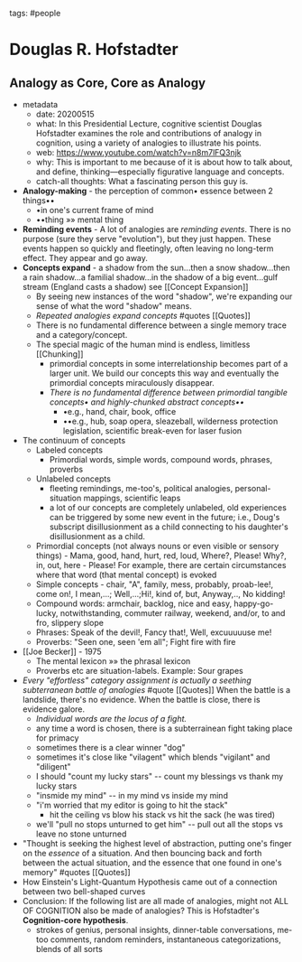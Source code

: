 tags: #people 

# Douglas R. Hofstadter
## Analogy as Core, Core as Analogy 
- metadata
	- date: 20200515
	- what: In this Presidential Lecture, cognitive scientist Douglas Hofstadter examines the role and contributions of analogy in cognition, using a variety of analogies to illustrate his points. 
	- web: https://www.youtube.com/watch?v=n8m7lFQ3njk
	- why: This is important to me because of it is about how to talk about, and define, thinking—especially figurative language and concepts. 
	- catch-all thoughts: What a fascinating person this guy is. 
- **Analogy-making** - the perception of common• essence between 2 things••
	- •in one's current frame of mind
	- ••thing »» mental thing
- **Reminding events** - A lot of analogies are *reminding events*. There is no purpose (sure they serve "evolution"), but they just happen. These events happen so quickly and fleetingly, often leaving no long-term effect. They appear and go away.
- **Concepts expand** - a shadow from the sun...then a snow shadow...then a rain shadow...a familial shadow...in the shadow of a big event...gulf stream (England casts a shadow) <!--add to Concepts as--> see [[Concept Expansion]]
	- By seeing new instances of the word "shadow", we're expanding our sense of what the word "shadow" means.
	- *Repeated analogies expand concepts* #quotes <!--or should I use?-->[[Quotes]]
	- There is no fundamental difference between a single memory trace and a category/concept.
	- The special magic of the human mind is endless, limitless [[Chunking]]
		- primordial concepts in some interrelationship becomes part of a larger unit. We build our concepts this way and eventually the primordial concepts miraculously disappear.
		- *There is no fundamental difference between primordial tangible concepts• and highly-chunked abstract concepts••*
			- •e.g., hand, chair, book, office
			- ••e.g., hub, soap opera, sleazeball, wilderness protection legislation, scientific break-even for laser fusion
- The continuum of concepts
	- Labeled concepts
		- Primordial words, simple words, compound words, phrases, proverbs
	- Unlabeled concepts
		- fleeting remindings, me-too's, political analogies, personal-situation mappings, scientific leaps
		- a lot of our concepts are completely unlabeled, old experiences can be triggered by some new event in the future; i.e., Doug's subscript disillusionment as a child connecting to his daughter's disillusionment as a child.
	- Primordial concepts (not always nouns or even visible or sensory things)
			- Mama, good, hand, hurt, red, loud, Where?, Please! Why?, in, out, here 
			- Please! For example, there are certain circumstances where that word (that mental concept) is evoked
	- Simple concepts
			- chair, "A", family, mess, probably, proab-lee!, come on!, I mean,...; Well,...;Hi!, kind of, but, Anyway,.., No kidding!
	- Compound words: armchair, backlog, nice and easy, happy-go-lucky, notwithstanding, commuter railway, weekend, and/or, to and fro, slippery slope
	- Phrases: Speak of the devil!, Fancy that!, Well, excuuuuuse me!
	- Proverbs: "Seen one, seen 'em all"; Fight fire with fire
- [[Joe Becker]] - 1975
	- The mental lexicon  »» the phrasal lexicon <!--look into this-->
	- Proverbs etc are situation-labels. Example: Sour grapes
- *Every "effortless" category assignment is actually a seething subterranean battle of analogies* #quote [[Quotes]] When the battle is a landslide, there's no evidence. When the battle is close, there is evidence galore.
	- *Individual words are the locus of a fight.* 
	- any time a word is chosen, there is a subterrainean fight taking place for primacy
	- sometimes there is a clear winner "dog"
	- sometimes it's close like "vilagent" which blends "vigilant" and "diligent"
	- I should "count my lucky stars" -- count my blessings vs thank my lucky stars
	- "insmide my mind" -- in my mind vs inside my mind
	- "i'm worried that my editor is going to hit the stack"
		- hit the ceiling vs blow his stack vs hit the sack (he was tired)
	- we'll "pull no stops unturned to get him" -- pull out all the stops vs leave no stone unturned
- "Thought is seeking the highest level of abstraction, putting one's finger on the *essence* of a situation. And then bouncing back and forth between the actual situation, and the essence that one found in one's memory" #quotes <!--or should I use?-->[[Quotes]]
- How Einstein's Light-Quantum Hypothesis came out of a connection between two bell-shaped curves
- Conclusion: If the following list are all made of analogies, might not ALL OF COGNITION also be made of analogies? This is Hofstadter's **Cognition-core hypothesis**.
	- strokes of genius, personal insights, dinner-table conversations, me-too comments, random reminders, instantaneous categorizations, blends of all sorts






